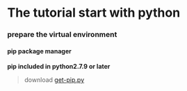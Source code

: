 The tutorial start with python
======


### prepare the virtual environment ###


#### pip package manager ####
 **pip included in python2.7.9 or later**

> download [get-pip.py][1]




####  ####































[1]:https://bootstrap.pypa.io/get-pip.py
